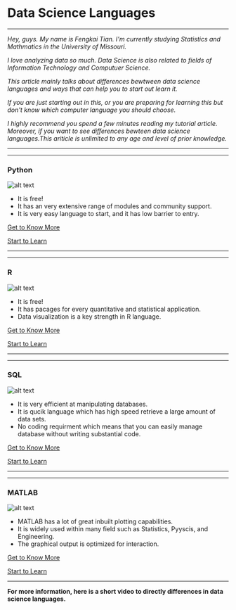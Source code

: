 # Data Science Languages

---

_Hey, guys. My name is Fengkai Tian. I'm currently studying Statistics and Mathmatics in the University of Missouri._

_I love analyzing data so much. Data Science is also related to fields of Information Technology and Computuer Science._

_This article mainly talks about differences bewtween data science languages and ways that can help you to start out learn it._

_If you are just starting out in this, or you are preparing for learning this but don't know which computer language you should choose._

_I highly recommend you spend a few minutes reading my tutorial article. Moreover, if you want to see differences bewteen data science languages.This ariticle is unlimited to any age and level of prior knowledge._

---

---

### Python
![alt text](https://cdn-images-1.medium.com/max/600/0*rIG4CQCeK0xKQjrE.png)
+ It is free!
+ It has an very extensive range of modules and community support.
+ It is very easy language to start, and it has low barrier to entry.

[Get to Know More](https://en.wikipedia.org/wiki/Python_(programming_language))

[Start to Learn](https://www.learnpython.org/)

---

---

### R 
![alt text](https://www.techcentral.ie/wp-content/uploads/2017/01/R_Language_Logo_web-290x166.jpg)
+ It is free!
+ It has pacages for every quantitative and statistical application.
+ Data visualization is a key strength in R language.

[Get to Know More](https://www.r-project.org/about.html)

[Start to Learn](https://www.datacamp.com/courses/free-introduction-to-r)

---

---

### SQL
![alt text](https://cdn-images-1.medium.com/max/600/1*EbgPavDL5Ed4-wRYcJkAGQ.png)
+ It is very efficient at manipulating databases.
+ It is qucik language which has high speed retrieve a large amount of data sets.
+ No coding requirment which means that you can easily manage database without writing substantial code.

[Get to Know More](https://www.guru99.com/introduction-to-database-sql.html)

[Start to Learn](https://www.w3schools.com/sql/)

---

---

### MATLAB
![alt text](https://cdn-images-1.medium.com/max/600/0*DTBZ2-LziFY0wjSQ.)
+ MATLAB has a lot of great inbuilt plotting capabilities.
+ It is widely used within many field such as Statistics, Pyyscis, and Engineering.
+ The graphical output is optimized for interaction.

[Get to Know More](https://www.mathworks.com/products/matlab.html)

[Start to Learn](https://www.mathworks.com/learn/tutorials/matlab-onramp.html?s_cid=learn_ONRAMP_BAN)

---

**For more information, here is a short video to directly differences in data science languages.**

<a href="https://www.youtube.com/watch?v=k2RqjYCTt6k"/></a>
